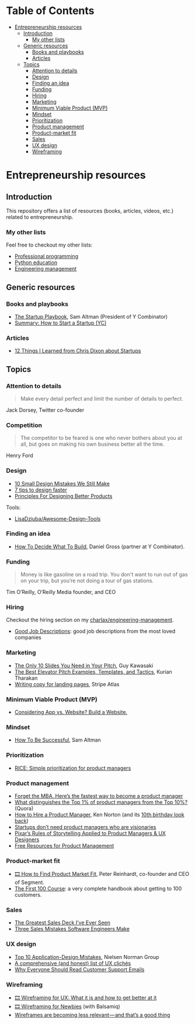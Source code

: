 <!-- START doctoc generated TOC please keep comment here to allow auto update -->
<!-- DON'T EDIT THIS SECTION, INSTEAD RE-RUN doctoc TO UPDATE -->
# Table of Contents

- [Entrepreneurship resources](#entrepreneurship-resources)
  - [Introduction](#introduction)
    - [My other lists](#my-other-lists)
  - [Generic resources](#generic-resources)
    - [Books and playbooks](#books-and-playbooks)
    - [Articles](#articles)
  - [Topics](#topics)
    - [Attention to details](#attention-to-details)
    - [Design](#design)
    - [Finding an idea](#finding-an-idea)
    - [Funding](#funding)
    - [Hiring](#hiring)
    - [Marketing](#marketing)
    - [Minimum Viable Product (MVP)](#minimum-viable-product-mvp)
    - [Mindset](#mindset)
    - [Prioritization](#prioritization)
    - [Product management](#product-management)
    - [Product-market fit](#product-market-fit)
    - [Sales](#sales)
    - [UX design](#ux-design)
    - [Wireframing](#wireframing)

<!-- END doctoc generated TOC please keep comment here to allow auto update -->

# Entrepreneurship resources

## Introduction

This repository offers a list of resources (books, articles, videos, etc.)
related to entrepreneurship.

### My other lists

Feel free to checkout my other lists:

* [Professional programming](https://github.com/charlax/professional-programming)
* [Python education](https://github.com/charlax/python-education)
* [Engineering management](https://github.com/charlax/engineering-management)

## Generic resources

### Books and playbooks

* [The Startup Playbook](https://playbook.samaltman.com/), Sam Altman (President of Y Combinator)
* [Summary: How to Start a Startup (YC)](https://docs.google.com/document/d/1wkJ6Ruh2IiR-caT-PS3n5Yt5VKcmIsVhuQwjgqK7030/edit)

### Articles

* [12 Things I Learned from Chris Dixon about Startups](https://a16z.com/2015/01/18/12-things-learned-from-chris-dixon-about-startups/)

## Topics

### Attention to details

> Make every detail perfect and limit the number of details to perfect.

Jack Dorsey, Twitter co-founder

### Competition

> The competitor to be feared is one who never bothers about you at all, but goes on making his own business better all the time.

Henry Ford

### Design

* [10 Small Design Mistakes We Still Make](https://uxplanet.org/10-small-design-mistakes-we-still-make-1cd5f60bc708)
* [7 tips to design faster](https://uxdesign.cc/7-tips-to-design-faster-ae01c6fa71f2)
* [Principles For Designing Better Products](https://uxplanet.org/principles-for-designing-better-products-349f463c9ee5)

Tools:

* [LisaDziuba/Awesome-Design-Tools](https://github.com/LisaDziuba/Awesome-Design-Tools)

### Finding an idea

* [How To Decide What To Build](https://dcgross.com/decide-what-to-build/),
  Daniel Gross (partner at Y Combinator).

### Funding

> Money is like gasoline on a road trip. You don't want to run out of gas on your trip, but you’re not doing a tour of gas stations.

Tim O’Reilly, O’Reilly Media founder, and CEO

### Hiring

Checkout the hiring section on my [charlax/engineering-management](https://github.com/charlax/engineering-management/).

* [Good Job Descriptions](https://www.goodjobdescription.com/): good job descriptions from the most loved companies

### Marketing

* [The Only 10 Slides You Need in Your Pitch](https://guykawasaki.com/the-only-10-slides-you-need-in-your-pitch/), Guy Kawasaki
* [The Best Elevator Pitch Examples, Templates, and Tactics](https://strategypeak.com/elevator-pitch-examples/), Kurian Tharakan
* [Writing copy for landing pages](https://stripe.com/atlas/guides/landing-page-copy), Stripe Atlas

### Minimum Viable Product (MVP)

* [Considering App vs. Website? Build a Website.](https://www.atrium.co/blog/founders-should-build-website-not-mobile-app/)

### Mindset

* [How To Be Successful](http://blog.samaltman.com/how-to-be-successful), Sam Altman

### Prioritization

* [RICE: Simple prioritization for product managers](https://www.intercom.com/blog/rice-simple-prioritization-for-product-managers/)

### Product management

* [Forget the MBA. Here’s the fastest way to become a product manager](https://hackernoon.com/forget-the-mba-heres-the-fastest-way-to-become-a-product-manager-b3a230a7c055)
* [What distinguishes the Top 1% of product managers from the Top 10%?](https://www.quora.com/What-distinguishes-the-Top-1-of-product-managers-from-the-Top-10) (Quora)
* [How to Hire a Product Manager](https://www.kennorton.com/essays/productmanager.html), Ken Norton (and its [10th birthday look back](https://www.kennorton.com/essays/happy-10th-birthday-to-hthapm.html))
* [Startups don’t need product managers who are visionaries](https://venturebeat.com/2019/02/03/startups-dont-need-product-managers-who-are-visionaries/)
* [Pixar’s Rules of Storytelling Applied to Product Managers & UX Designers](https://medium.com/build-acl/pixars-rules-of-storytelling-applied-to-product-managers-ux-designers-420cec0a18a6)
* [Free Resources for Product Management](https://usefyi.com/templates/product-management/)

### Product-market fit

* [🎞 How to Find Product Market Fit](https://www.youtube.com/watch?v=_6pl5GG8RQ4), Peter Reinhardt, co-founder and CEO of Segment.
* [The First 100 Course](https://docs.google.com/document/d/104qgagSsp2rQQEDORGbYC0uqt0neYHCPxu-aUl4CuSQ/edit): a very complete handbook about getting to 100 customers.

### Sales

* [The Greatest Sales Deck I’ve Ever Seen](https://medium.com/the-mission/the-greatest-sales-deck-ive-ever-seen-4f4ef3391ba0)
* [Three Sales Mistakes Software Engineers Make](https://www.pipelinedb.com/blog/three-sales-mistakes-software-engineers-make)

### UX design

* [Top 10 Application-Design Mistakes](https://www.nngroup.com/articles/top-10-application-design-mistakes/), Nielsen Norman Group
* [A comprehensive (and honest) list of UX clichés](https://uxdesign.cc/a-comprehensive-and-honest-list-of-ux-clich%C3%A9s-96e2a08fb2e9)
* [Why Everyone Should Read Customer Support Emails](https://medium.com/s/please-advise/why-everyone-should-read-support-emails-42ca2172e23e)

### Wireframing

* [🎞 Wireframing for UX: What it is and how to get better at it](https://www.youtube.com/watch?v=8-vTd7GRk-w)
* [🎞 Wireframing for Newbies](https://www.youtube.com/watch?v=KnZrypOaVCg) (with Balsamiq)
* [Wireframes are becoming less relevant — and that’s a good thing](https://medium.com/@seandexter1/wireframes-are-becoming-less-relevant-and-thats-a-good-thing-e66b30724a27)

